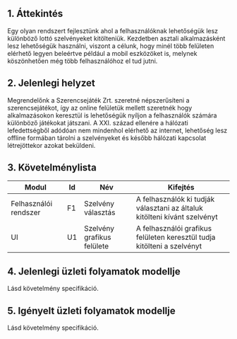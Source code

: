 ## 1. Áttekintés

Egy olyan rendszert fejlesztünk ahol a felhasználóknak lehetőségük lesz különböző lottó szelvényeket kitölteniük. Kezdetben asztali alkalmazásként lesz lehetőségük használni, viszont a célunk, hogy minél több felületen elérhető legyen beleértve például a mobil eszközöket is, melynek köszönhetően még több felhasználóhoz el tud jutni. 

## 2. Jelenlegi helyzet

Megrendelőnk a Szerencsejáték Zrt. szeretné népszerűsíteni a szerencsejátékot, így az online felületük mellett szeretnék hogy alkalmazásokon keresztül is lehetőségük nyíljon a felhasználók számára különböző  játékokat játszani. A XXI. század ellenére a hálózati lefedettségből adódóan nem mindenhol elérhető az internet, lehetőség lesz offline formában tárolni a szelvényeket és később hálózati kapcsolat létrejöttekor azokat beküldeni.

## 3. Követelménylista

| Modul  | Id | Név | Kifejtés |
| ------------- | ------------- | ------------- | -------------|
| Felhasználói rendszer | F1  | Szelvény választás | A felhasználók ki tudják választani az általuk kitölteni kívánt szelvényt |
| UI | U1  | Szelvény grafikus felülete | A felhasználói grafikus felületen keresztül tudja kitölteni a szelvényt |

## 4. Jelenlegi üzleti folyamatok modellje

Lásd követelmény specifikáció.

## 5. Igényelt üzleti folyamatok modellje

Lásd követelmény specifikáció.
